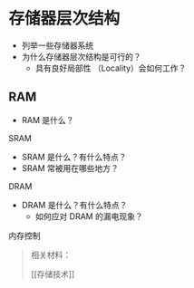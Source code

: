 # 存储器层次结构

* 列举一些存储器系统
* 为什么存储器层次结构是可行的？
  * 具有良好局部性 （Locality）会如何工作？

## RAM

* RAM 是什么？

SRAM

* SRAM 是什么？有什么特点？
* SRAM 常被用在哪些地方？

DRAM

* DRAM 是什么？有什么特点？
  * 如何应对 DRAM 的漏电现象？

内存控制

> 相关材料：
>
> [[存储技术]]
>
> 